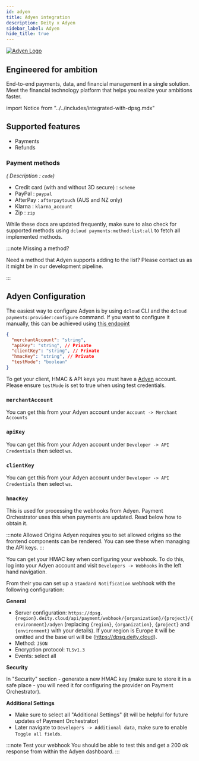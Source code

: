 ```yaml
---
id: adyen
title: Adyen integration
description: Deity x Adyen
sidebar_label: Adyen
hide_title: true
---
```


<a href="https://adyen.com/" rel="noreferrer noopener" target="_blank" aria-label="visit the Adyen site" className="invert">
  <img src="/docs/img/docs/platform/adyen-logo.svg" alt="Adyen Logo" className="height80 pb10" />
</a>

## Engineered for ambition
End-to-end payments, data, and financial management in a single solution. Meet the financial technology platform that helps you realize your ambitions faster.


import Notice from "../../includes/integrated-with-dpsg.mdx"

<Notice />

## Supported features

- Payments
- Refunds

### Payment methods

*( Description : `code`)*

- Credit card (with and without 3D secure) : `scheme`
- PayPal : `paypal`
- AfterPay : `afterpaytouch` (AUS and NZ only)
- Klarna : `klarna_account`
- Zip : `zip`

While these docs are updated frequently, make sure to also check for supported methods using `dcloud payments:method:list:all` to fetch all implemented methods.

:::note Missing a method?

Need a method that Adyen supports adding to the list? Please contact us as it might be in our development pipeline.

:::

## Adyen Configuration

The easiest way to configure Adyen is by using `dcloud` CLI and the `dcloud payments:provider:configure` command. If you want to configure it manually, this can be achieved using [this endpoint](https://dpsg.deity.cloud/#/Management/EnvironmentPaymentProviderController_adyen_create)

```json
{
  "merchantAccount": "string",
  "apiKey": "string", // Private
  "clientKey": "string", // Private
  "hmacKey": "string", // Private
  "testMode": "boolean"
}
```

To get your client, HMAC &amp; API keys you must have a [Adyen](https://www.adyen.com/) account. Please ensure `testMode` is set to true when using test credentials.

### `merchantAccount`

You can get this from your Adyen account under `Account -> Merchant Accounts`

### `apiKey`

You can get this from your Adyen account under `Developer -> API Credentials` then select `ws`.

### `clientKey`

You can get this from your Adyen account under `Developer -> API Credentials` then select `ws`.

### `hmacKey`

This is used for processing the webhooks from Adyen. Payment Orchestrator uses this when payments are updated.
Read below how to obtain it.

:::note Allowed Origins
Adyen requires you to set allowed origins so the frontend components can be rendered. You can see these when managing the API keys.
:::

You can get your HMAC key when configuring your webhook. To do this, log into your Adyen account and visit `Developers -> Webhooks` in the left hand navigation.

From their you can set up a `Standard Notification` webhook with the following configuration:

**General**

- Server configuration: `https://dpsg.{region}.deity.cloud/api/payment/webhook/{organization}/{project}/{environment}/adyen` (replacing `{region}`, `{organization}`, `{project}` and `{environment}` with your details). If your region is Europe it will be omitted and the base url will be (https://dpsg.deity.cloud).
- Method: `JSON`
- Encryption protocol: `TLSv1.3`
- Events: select all

**Security**

In "Security" section - generate a new HMAC key (make sure to store it in a safe place - you will need it for configuring the provider on Payment Orchestrator).

**Additional Settings**

- Make sure to select all "Additional Settings" (it will be helpful for future updates of Payment Orchestrator)
- Later navigate to `Developers -> Additional data`, make sure to enable `Toggle all fields`.

:::note Test your webhook
You should be able to test this and get a 200 ok response from within the Adyen dashboard.
:::